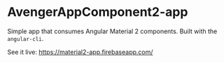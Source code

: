 # AvengerAppComponent2-app
Simple app that consumes Angular Material 2 components. Built with the `angular-cli`.

See it live: https://material2-app.firebaseapp.com/
